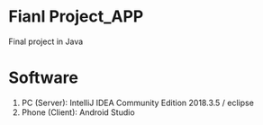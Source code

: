 # Fianl Project_APP
Final project in Java

# Software
1. PC (Server): IntelliJ IDEA Community Edition 2018.3.5 / eclipse
2. Phone (Client): Android Studio
